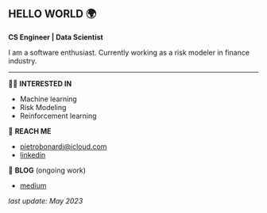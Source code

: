 ## HELLO WORLD 🌍

**CS Engineer | Data Scientist**

I am a software enthusiast. Currently working as a risk modeler in finance industry.

---
🕺🏻 **INTERESTED IN**  
- Machine learning
- Risk Modeling
- Reinforcement learning

💫 **REACH ME**
- pietrobonardi@icloud.com 
- [linkedin](https://www.linkedin.com/in/pietrobonardi/)

💬 **BLOG** (ongoing work)
- [medium](https://medium.com/@pietrobonardi)


_last update: May 2023_
